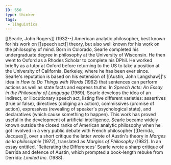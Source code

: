 ```yaml
---
ID: 650
type: thinker
tags: 
 - linguistics
---
```


[[Searle, John Rogers]]
(1932--) American analytic philosopher, best known for his work on
[[speech act]] theory, but
also well known for his work on the philosophy of mind. Born in
Colorado, Searle completed his undergraduate degree in philosophy at the
University of Wisconsin. He then went to Oxford as a Rhodes Scholar to
complete his DPhil. He worked briefly as a tutor at Oxford before
returning to the US to take a position at the University of California,
Berkeley, where he has been ever since. Searle's reputation is based on
his extension of [[Austin, John Langshaw]]'s idea in *How to
Do Things with Words* (1962) that sentences can perform actions as well
as state facts and express truths. In *Speech Acts: An Essay in the
Philosophy of Language* (1969), Searle develops the idea of an indirect,
or illocutionary speech act, listing five different varieties:
assertives (true or false), directives (obliging an action), commissives
(promise of action), expressives (revealing of speaker's psychological
state), and declaratives (which cause something to happen). This work
has proved useful in the development of artificial intelligence. Searle
became widely known outside the closed ranks of American analytic
philosophy when he got involved in a very public debate with French
philosopher [[Derrida, Jacques]], over a short
critique the latter wrote of Austin's theory in *Marges de la
philosophie* (1972), translated as *Margins of Philosophy* (1982). In an
essay entitled, 'Reiterating the Differences' Searle wrote a sharp
critique of Derrida and defence of Austin, which prompted a book-length
rebuke from Derrida: *Limited Inc.* (1988).
